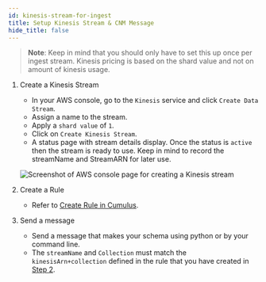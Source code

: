 ```yaml
---
id: kinesis-stream-for-ingest
title: Setup Kinesis Stream & CNM Message
hide_title: false
---
```


> **Note**: Keep in mind that you should only have to set this up once per ingest stream. Kinesis pricing is based on the shard value and not on amount of kinesis usage.

1. Create a Kinesis Stream

    - In your AWS console, go to the `Kinesis` service and click `Create Data Stream`.
    - Assign a name to the stream.
    - Apply a `shard value` of `1`.
    - Click on `Create Kinesis Stream`.
    - A status page with stream details display. Once the status is `active` then the stream is ready to use. Keep in mind to record the streamName and StreamARN for later use.

    ![Screenshot of AWS console page for creating a Kinesis stream](assets/cnm_create_kinesis_stream.jpg)

2. Create a Rule

    - Refer to [Create Rule in Cumulus](../operator-docs/create-rule-in-cumulus).

3. Send a message

    - Send a message that makes your schema using python or by your command line.
    - The `streamName` and `Collection` must match the `kinesisArn+collection` defined in the rule that you have created in [Step 2](../operator-docs/create-rule-in-cumulus).
